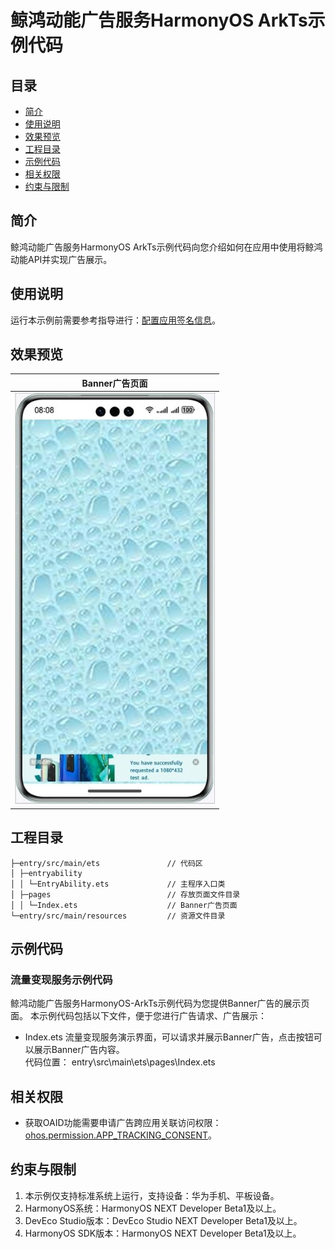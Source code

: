 # 鲸鸿动能广告服务HarmonyOS ArkTs示例代码
## 目录

* [简介](#简介)
* [使用说明](#使用说明)
* [效果预览](#效果预览)
* [工程目录](#工程目录)
* [示例代码](#示例代码)
* [相关权限](#相关权限)
* [约束与限制](#约束与限制)


## 简介
鲸鸿动能广告服务HarmonyOS ArkTs示例代码向您介绍如何在应用中使用将鲸鸿动能API并实现广告展示。

## 使用说明

运行本示例前需要参考指导进行：[配置应用签名信息](https://developer.huawei.com/consumer/cn/doc/harmonyos-guides-V5/application-dev-overview-V5#section42841246144813)。

## 效果预览
| **Banner广告页面**                             |
|--------------------------------------------|
| ![avatar](./screenshots/device/banner.jpg) |

## 工程目录
```
├─entry/src/main/ets               // 代码区  
│ ├─entryability
│ │ └─EntryAbility.ets             // 主程序入口类
│ ├─pages                          // 存放页面文件目录                
│ │ └─Index.ets                    // Banner广告页面
└─entry/src/main/resources         // 资源文件目录
```

## 示例代码
### 流量变现服务示例代码
鲸鸿动能广告服务HarmonyOS-ArkTs示例代码为您提供Banner广告的展示页面。
本示例代码包括以下文件，便于您进行广告请求、广告展示：

* Index.ets
流量变现服务演示界面，可以请求并展示Banner广告，点击按钮可以展示Banner广告内容。
<br>代码位置： entry\src\main\ets\pages\Index.ets</br>

## 相关权限

* 获取OAID功能需要申请广告跨应用关联访问权限：[ohos.permission.APP_TRACKING_CONSENT](https://developer.huawei.com/consumer/cn/doc/harmonyos-guides-V5/permissions-for-all-V5#ohospermissionapp_tracking_consent)。

## 约束与限制

1. 本示例仅支持标准系统上运行，支持设备：华为手机、平板设备。
2. HarmonyOS系统：HarmonyOS NEXT Developer Beta1及以上。
3. DevEco Studio版本：DevEco Studio NEXT Developer Beta1及以上。
4. HarmonyOS SDK版本：HarmonyOS NEXT Developer Beta1及以上。